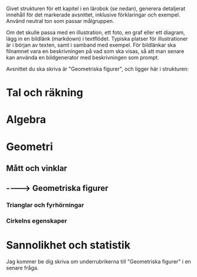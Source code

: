 Givet strukturen för ett kapitel i en lärobok (se nedan), generera detaljerat innehåll för det markerade avsnittet, inklusive förklaringar och exempel.
Använd neutral ton som passar målgruppen.

Om det skulle passa med en illustration, ett foto, en graf eller ett diagram, lägg in en bildlänk (markdown) i textflödet. Typiska platser för illustrationer är i början av texten, samt i samband med exempel.
För bildlänkar ska filnamnet vara en beskrivningen på vad som ska visas, så att man senare kan använda en bildgenerator med beskrivningen som prompt.



Avsnittet du ska skriva är "Geometriska figurer", och ligger här i strukturen:
# Tal och räkning
# Algebra
# Geometri
## Mått och vinklar
## ----> Geometriska figurer
### Trianglar och fyrhörningar
### Cirkelns egenskaper
# Sannolikhet och statistik

Jag kommer be dig skriva om underrubrikerna till "Geometriska figurer" i en senare fråga.